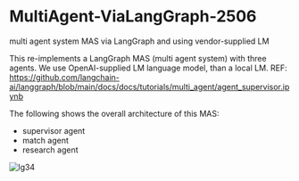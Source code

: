 # MultiAgent-ViaLangGraph-2506
multi agent system MAS via LangGraph and using vendor-supplied LM

This re-implements a LangGraph MAS (multi agent system) with three agents. We use OpenAI-supplied LM language model, than a local LM. REF: https://github.com/langchain-ai/langgraph/blob/main/docs/docs/tutorials/multi_agent/agent_supervisor.ipynb 

The following shows the overall architecture of this MAS:
* supervisor agent
* match agent
* research agent

![lg34](https://github.com/user-attachments/assets/2052f46b-8241-49a1-91c5-df55c1ebeb68)




